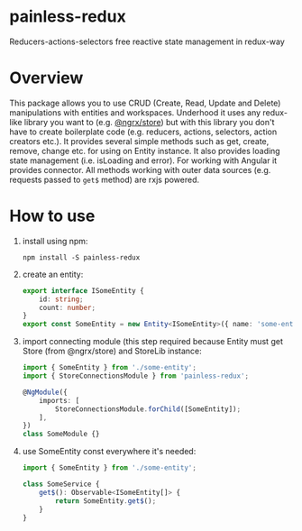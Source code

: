 # painless-redux
Reducers-actions-selectors free reactive state management in redux-way

# Overview
This package allows you to use CRUD (Create, Read, Update and Delete) manipulations with entities and workspaces.
Underhood it uses any redux-like library you want to (e.g. [@ngrx/store](https://github.com/ngrx/platform)) but with this library you don't have to create boilerplate code (e.g. reducers, actions, selectors, action creators etc.). It provides several simple methods such as get, create, remove, change etc. for using on Entity instance. It also provides loading state management (i.e. isLoading and error). For working with Angular it provides connector.
All methods working with outer data sources (e.g. requests passed to `get$` method) are rxjs powered.

# How to use

1. install using npm: 
	
	`npm install -S painless-redux`

2. create an entity:
	```typescript
	export interface ISomeEntity {
		id: string;
		count: number;
	}
	export const SomeEntity = new Entity<ISomeEntity>({ name: 'some-entity' });
	```

3. import connecting module (this step required because Entity must get Store (from @ngrx/store) and StoreLib instance:
	```typescript
	import { SomeEntity } from './some-entity';
	import { StoreConnectionsModule } from 'painless-redux';

	@NgModule({
		imports: [
			StoreConnectionsModule.forChild([SomeEntity]);
		],
	})
	class SomeModule {}
	```

4. use SomeEntity const everywhere it's needed:
	```typescript
	import { SomeEntity } from './some-entity';

	class SomeService {
		get$(): Observable<ISomeEntity[]> {
			return SomeEntity.get$();
		}
	}
	```

